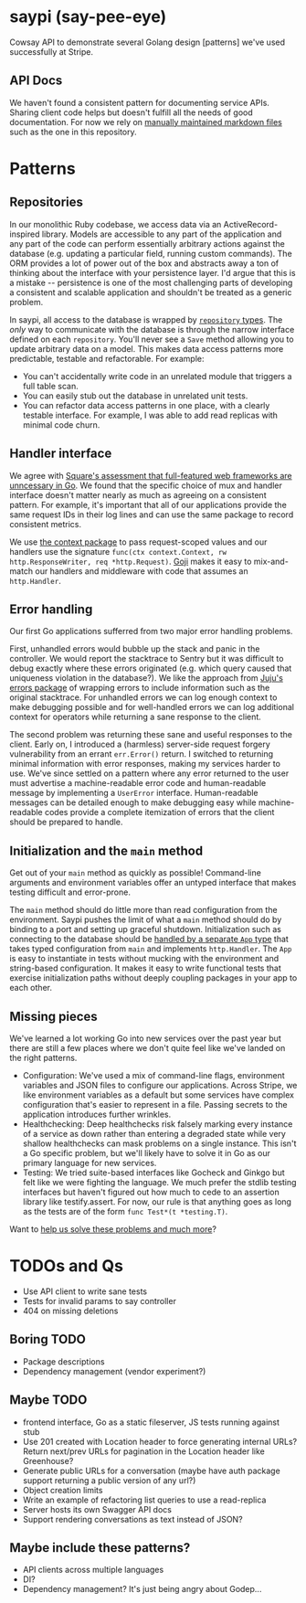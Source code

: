 # saypi (say-pee-eye)

Cowsay API to demonstrate several Golang design [patterns] we've used
successfully at Stripe.

## API Docs

We haven't found a consistent pattern for documenting service
APIs. Sharing client code helps but doesn't fulfill all the needs of
good documentation. For now we rely on
[manually maintained markdown files](api.md) such as the one in this
repository.

# Patterns

## Repositories

In our monolithic Ruby codebase, we access data via an
ActiveRecord-inspired library. Models are accessible to any part of
the application and any part of the code can perform essentially
arbitrary actions against the database (e.g. updating a particular
field, running custom commands). The ORM provides a lot of power out
of the box and abstracts away a ton of thinking about the interface
with your persistence layer. I'd argue that this is a mistake --
persistence is one of the most challenging parts of developing a
consistent and scalable application and shouldn't be treated as a
generic problem.

In saypi, all access to the database is wrapped by
[`repository` types](https://github.com/metcalf/saypi/blob/master/say/repository.go).
The *only* way to communicate with the database is through the narrow
interface defined on each `repository`. You'll never see a `Save`
method allowing you to update arbitrary data on a model. This makes
data access patterns more predictable, testable and refactorable. For
example:
* You can't accidentally write code in an unrelated module that
  triggers a full table scan.
* You can easily stub out the database in unrelated unit tests.
* You can refactor data access patterns in one place, with a clearly
  testable interface. For example, I was able to add read replicas
  with minimal code churn.

## Handler interface

We agree with
[Square's assessment that full-featured web frameworks are unncessary in Go](https://corner.squareup.com/2014/05/evaluating-go-frameworks.html). We
found that the specific choice of mux and handler interface doesn't
matter nearly as much as agreeing on a consistent pattern. For
example, it's important that all of our applications provide the same
request IDs in their log lines and can use the same package to record
consistent metrics.

We use [the context package](http://blog.golang.org/context) to pass
request-scoped values and our handlers use the signature `func(ctx
context.Context, rw http.ResponseWriter, req *http.Request)`.
[Goji](https://github.com/goji/goji) makes it easy to mix-and-match
our handlers and middleware with code that assumes an `http.Handler`.

## Error handling

Our first Go applications sufferred from two major error handling
problems.

First, unhandled errors would bubble up the stack and panic in the
controller. We would report the stacktrace to Sentry but it was
difficult to debug exactly where these errors originated (e.g. which
query caused that uniqueness violation in the database?). We like the
approach from [Juju's errors package](https://github.com/juju/errors)
of wrapping errors to include information such as the original
stacktrace. For unhandled errors we can log enough context to make
debugging possible and for well-handled errors we can log additional
context for operators while returning a sane response to the client.

The second problem was returning these sane and useful responses to
the client. Early on, I introduced a (harmless) server-side request
forgery vulnerability from an errant `err.Error()` return. I switched
to returning minimal information with error responses, making my
services harder to use. We've since settled on a pattern where any
error returned to the user must advertise a machine-readable error
code and human-readable message by implementing a `UserError`
interface. Human-readable messages can be detailed enough to make
debugging easy while machine-readable codes provide a complete
itemization of errors that the client should be prepared to handle.

## Initialization and the `main` method

Get out of your `main` method as quickly as possible! Command-line
arguments and environment variables offer an untyped interface that
makes testing difficult and error-prone.

The `main` method should do little more than read configuration from
the environment. Saypi pushes the limit of what a `main` method should
do by binding to a port and setting up graceful
shutdown. Initialization such as connecting to the database should be
[handled by a separate `App` type](https://github.com/metcalf/saypi/blob/master/app/app.go)
that takes typed configuration from `main` and implements
`http.Handler`. The `App` is easy to instantiate in tests without
mucking with the environment and string-based configuration. It makes
it easy to write functional tests that exercise initialization paths
without deeply coupling packages in your app to each other.

## Missing pieces

We've learned a lot working Go into new services over the past year
but there are still a few places where we don't quite feel like we've
landed on the right patterns.
* Configuration: We've used a mix of command-line flags, environment
  variables and JSON files to configure our applications. Across
  Stripe, we like environment variables as a default but some services
  have complex configuration that's easier to represent in a
  file. Passing secrets to the application introduces further
  wrinkles.
* Healthchecking: Deep healthchecks risk falsely marking every
  instance of a service as down rather than entering a degraded state
  while very shallow healthchecks can mask problems on a single
  instance. This isn't a Go specific problem, but we'll likely have to
  solve it in Go as our primary language for new services.
* Testing: We tried suite-based interfaces like Gocheck and Ginkgo but
  felt like we were fighting the language. We much prefer the stdlib
  testing interfaces but haven't figured out how much to cede to an
  assertion library like testify.assert. For now, our rule is that
  anything goes as long as the tests are of the form `func Test*(t
  *testing.T)`.

Want to [help us solve these problems and much more](https://stripe.com/jobs/positions/engineer/)?

# TODOs and Qs
* Use API client to write sane tests
* Tests for invalid params to say controller
* 404 on missing deletions

## Boring TODO
* Package descriptions
* Dependency management (vendor experiment?)

## Maybe TODO
* frontend interface, Go as a static fileserver, JS tests running
  against stub
* Use 201 created with Location header to force generating internal
  URLs? Return next/prev URLs for pagination in the Location header
  like Greenhouse?
* Generate public URLs for a conversation (maybe have auth package
  support returning a public version of any url?)
* Object creation limits
* Write an example of refactoring list queries to use a read-replica
* Server hosts its own Swagger API docs
* Support rendering conversations as text instead of JSON?

## Maybe include these patterns?
* API clients across multiple languages
* DI?
* Dependency management? It's just being angry about Godep...
